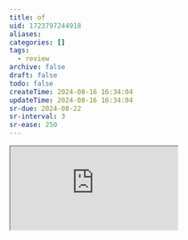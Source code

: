 ```yaml
---
title: of
uid: 1723797244918
aliases:
categories: []
tags:
  - review
archive: false
draft: false
todo: false
createTime: 2024-08-16 16:34:04
updateTime: 2024-08-16 16:34:04
sr-due: 2024-08-22
sr-interval: 3
sr-ease: 250
---
```


<iframe
  class="iframe_full"
  src="https://dict.youdao.com/result?word=of&lang=en"
>
</iframe>
